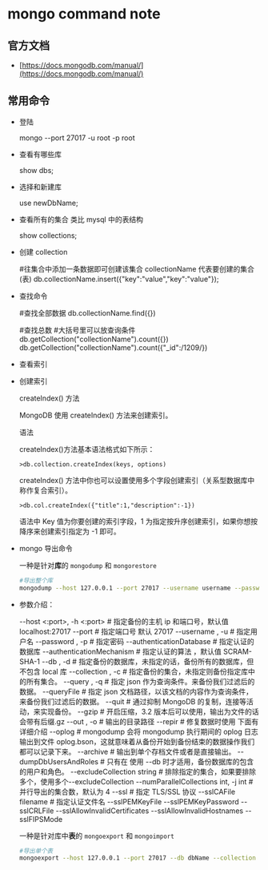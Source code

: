 # mongo command note

## 官方文档

- [https://docs.mongodb.com/manual/](https://docs.mongodb.com/manual/)

## 常用命令

- 登陆

  mongo --port 27017 -u root -p root

- 查看有哪些库

  show dbs;

- 选择和新建库

  use newDbName;

- 查看所有的集合 类比 mysql 中的表结构

  show collections;

- 创建 collection

  #往集合中添加一条数据即可创建该集合 collectionName 代表要创建的集合(表)
  db.collectionName.insert({"key":"value","key":"value"});

- 查找命令

  #查找全部数据
  db.collectionName.find({})

  #查找总数 #大括号里可以放查询条件
  db.getCollection("collectionName").count({})
  db.getCollection("collectionName").count({"\_id":/1209/})

- 查看索引

- 创建索引

  createIndex() 方法

  MongoDB 使用 createIndex() 方法来创建索引。

  语法

  createIndex()方法基本语法格式如下所示：

      >db.collection.createIndex(keys, options)

  createIndex() 方法中你也可以设置使用多个字段创建索引（关系型数据库中称作复合索引）。

      >db.col.createIndex({"title":1,"description":-1})

  语法中 Key 值为你要创建的索引字段，1 为指定按升序创建索引，如果你想按降序来创建索引指定为 -1 即可。

- mongo 导出命令

  一种是针对**库**的 `mongodump` 和 `mongorestore`

  ```sh
  #导出整个库
  mongodump --host 127.0.0.1 --port 27017 --username username --password password --out /root/*/*/dirPath --db dbName
  ```
- 参数介绍：

  --host <hostname><:port>, -h <hostname><:port> # 指定备份的主机 ip 和端口号，默认值 localhost:27017
  --port # 指定端口号 默认 27017
  --username <username>, -u <username> # 指定用户名
  --password <password>, -p <password> # 指定密码
  --authenticationDatabase <dbname> # 指定认证的数据库
  --authenticationMechanism <name> # 指定认证的算法 ，默认值 SCRAM-SHA-1
  --db <database>, -d <database> # 指定备份的数据库，未指定的话，备份所有的数据库，但不包含 local 库
  --collection <collection>, -c <collection> # 指定备份的集合，未指定则备份指定库中的所有集合。
  --query <json>, -q <json> # 指定 json 作为查询条件。来备份我们过滤后的数据。
  --queryFile <path> # 指定 json 文档路径，以该文档的内容作为查询条件，来备份我们过滤后的数据。
  --quit # 通过抑制 MongoDB 的复制，连接等活动，来实现备份。
  --gzip # 开启压缩，3.2 版本后可以使用，输出为文件的话会带有后缀.gz
  --out <path>, -o <path> # 输出的目录路径
  --repir # 修复数据时使用 下面有详细介绍
  --oplog # mongodump 会将 mongodump 执行期间的 oplog 日志 输出到文件 oplog.bson，这就意味着从备份开始到备份结束的数据操作我们都可以记录下来。
  --archive <file> # 输出到单个存档文件或者是直接输出。
  --dumpDbUsersAndRoles # 只有在 使用 --db 时才适用，备份数据库的包含的用户和角色。
  --excludeCollection string # 排除指定的集合，如果要排除多个，使用多个--excludeCollection
  --numParallelCollections int, -j int # 并行导出的集合数，默认为 4
  --ssl # 指定 TLS/SSL 协议
  --sslCAFile filename # 指定认证文件名
  --sslPEMKeyFile <filename>
  --sslPEMKeyPassword <value>
  --sslCRLFile <filename>
  --sslAllowInvalidCertificates
  --sslAllowInvalidHostnames
  --sslFIPSMode

  一种是针对库中**表**的 `mongoexport` 和 `mongoimport`

  ```sh
  #导出单个表
  mongoexport --host 127.0.0.1 --port 27017 --db dbName --collection tableName --out outFile.json --username username --password password
  ```
